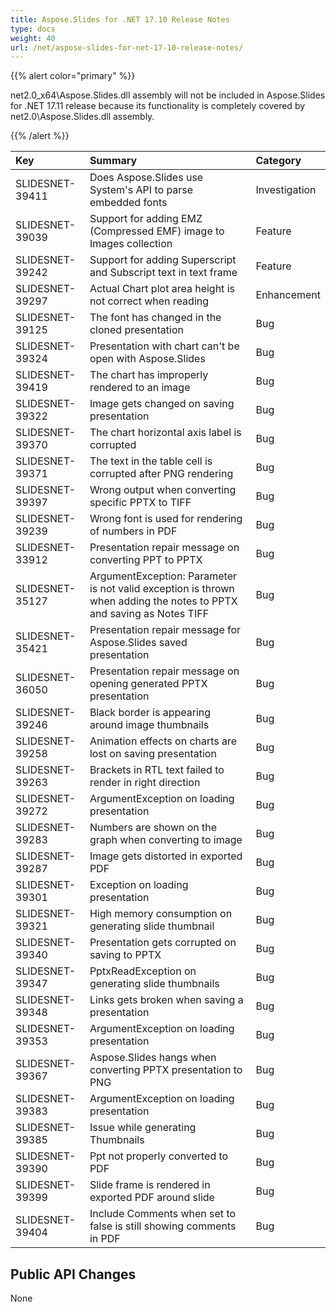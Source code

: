 ```yaml
---
title: Aspose.Slides for .NET 17.10 Release Notes
type: docs
weight: 40
url: /net/aspose-slides-for-net-17-10-release-notes/
---
```


{{% alert color="primary" %}} 

net2.0_x64\Aspose.Slides.dll assembly will not be included in Aspose.Slides for .NET 17.11 release because its functionality is completely covered by net2.0\Aspose.Slides.dll assembly.

{{% /alert %}} 

|**Key**|**Summary**|**Category**|
| :- | :- | :- |
|SLIDESNET-39411|Does Aspose.Slides use System's API to parse embedded fonts|Investigation|
|SLIDESNET-39039|Support for adding EMZ (Compressed EMF) image to Images collection|Feature|
|SLIDESNET-39242|Support for adding Superscript and Subscript text in text frame|Feature|
|SLIDESNET-39297|Actual Chart plot area height is not correct when reading|Enhancement|
|SLIDESNET-39125|The font has changed in the cloned presentation|Bug|
|SLIDESNET-39324|Presentation with chart can't be open with Aspose.Slides|Bug|
|SLIDESNET-39419|The chart has improperly rendered to an image|Bug|
|SLIDESNET-39322|Image gets changed on saving presentation|Bug|
|SLIDESNET-39370|The chart horizontal axis label is corrupted|Bug|
|SLIDESNET-39371|The text in the table cell is corrupted after PNG rendering|Bug|
|SLIDESNET-39397|Wrong output when converting specific PPTX to TIFF|Bug|
|SLIDESNET-39239|Wrong font is used for rendering of numbers in PDF|Bug|
|SLIDESNET-33912|Presentation repair message on converting PPT to PPTX|Bug|
|SLIDESNET-35127|ArgumentException: Parameter is not valid exception is thrown when adding the notes to PPTX and saving as Notes TIFF|Bug|
|SLIDESNET-35421|Presentation repair message for Aspose.Slides saved presentation|Bug|
|SLIDESNET-36050|Presentation repair message on opening generated PPTX presentation|Bug|
|SLIDESNET-39246|Black border is appearing around image thumbnails|Bug|
|SLIDESNET-39258|Animation effects on charts are lost on saving presentation|Bug|
|SLIDESNET-39263|Brackets in RTL text failed to render in right direction|Bug|
|SLIDESNET-39272|ArgumentException on loading presentation|Bug|
|SLIDESNET-39283|Numbers are shown on the graph when converting to image|Bug|
|SLIDESNET-39287|Image gets distorted in exported PDF|Bug|
|SLIDESNET-39301|Exception on loading presentation|Bug|
|SLIDESNET-39321|High memory consumption on generating slide thumbnail|Bug|
|SLIDESNET-39340|Presentation gets corrupted on saving to PPTX|Bug|
|SLIDESNET-39347|PptxReadException on generating slide thumbnails|Bug|
|SLIDESNET-39348|Links gets broken when saving a presentation|Bug|
|SLIDESNET-39353|ArgumentException on loading presentation|Bug|
|SLIDESNET-39367|Aspose.Slides hangs when converting PPTX presentation to PNG|Bug|
|SLIDESNET-39383|ArgumentException on loading presentation|Bug|
|SLIDESNET-39385|Issue while generating Thumbnails|Bug|
|SLIDESNET-39390|Ppt not properly converted to PDF|Bug|
|SLIDESNET-39399|Slide frame is rendered in exported PDF around slide|Bug|
|SLIDESNET-39404|Include Comments when set to false is still showing comments in PDF|Bug|
## **Public API Changes**

None




